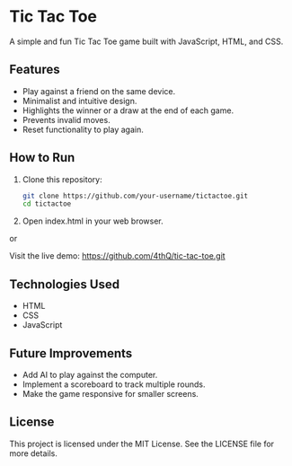 # Tic Tac Toe

A simple and fun Tic Tac Toe game built with JavaScript, HTML, and CSS.

## Features

- Play against a friend on the same device.
- Minimalist and intuitive design.
- Highlights the winner or a draw at the end of each game.
- Prevents invalid moves.
- Reset functionality to play again.

## How to Run

1. Clone this repository:
   ```bash
   git clone https://github.com/your-username/tictactoe.git
   cd tictactoe
2. Open index.html in your web browser.
   
or

Visit the live demo: https://github.com/4thQ/tic-tac-toe.git



## Technologies Used
- HTML
- CSS
- JavaScript
## Future Improvements
- Add AI to play against the computer.
- Implement a scoreboard to track multiple rounds.
- Make the game responsive for smaller screens.
## License

This project is licensed under the MIT License. See the LICENSE file for more details.
